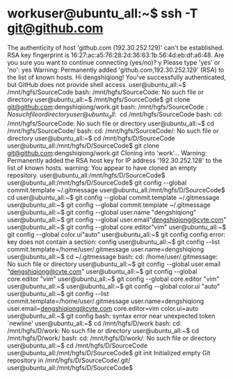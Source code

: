 # workuser@ubuntu_all:~$ ssh -T git@github.com
The authenticity of host 'github.com (192.30.252.129)' can't be established.
RSA key fingerprint is 16:27:ac:a5:76:28:2d:36:63:1b:56:4d:eb:df:a6:48.
Are you sure you want to continue connecting (yes/no)? y
Please type 'yes' or 'no': yes
Warning: Permanently added 'github.com,192.30.252.129' (RSA) to the list of known hosts.
Hi dengshiqiong! You've successfully authenticated, but GitHub does not provide shell access.
user@ubuntu_all:~$ /mnt/hgfs/SourceCode
bash: /mnt/hgfs/SourceCode: No such file or directory
user@ubuntu_all:~$ /mnt/hgfs/SourceCode$ git clone git@github.com:dengshiqiong/work.git
bash: /mnt/hgfs/SourceCode$: No such file or directory
user@ubuntu_all:~$ cd /mnt/hgfs/SourceCode
bash: cd: /mnt/hgfs/SourceCode: No such file or directory
user@ubuntu_all:~$ cd /mnt/hgfs/SourceCode/
bash: cd: /mnt/hgfs/SourceCode/: No such file or directory
user@ubuntu_all:~$ cd /mnt/hgfs/D/SourceCode
user@ubuntu_all:/mnt/hgfs/D/SourceCode$ git clone git@github.com:dengshiqiong/work.git
Cloning into 'work'...
Warning: Permanently added the RSA host key for IP address '192.30.252.128' to the list of known hosts.
warning: You appear to have cloned an empty repository.
user@ubuntu_all:/mnt/hgfs/D/SourceCode$ 
user@ubuntu_all:/mnt/hgfs/D/SourceCode$ git config --global commit.template ~/.gitmessage
user@ubuntu_all:/mnt/hgfs/D/SourceCode$ cd
user@ubuntu_all:~$ git config --global commit.template ~/.gitmessage
user@ubuntu_all:~$ git config --global commit.template ~/.gitmessage
user@ubuntu_all:~$ git config --global user.name "dengshiqiong"
user@ubuntu_all:~$ git config --global user.email"dengshiqiong@cvte.com"
user@ubuntu_all:~$ git config --global core.editor"vim"
user@ubuntu_all:~$ git config --global color.ui"auto"
user@ubuntu_all:~$ git config config
error: key does not contain a section: config
user@ubuntu_all:~$ git config --list
commit.template=/home/user/.gitmessage
user.name=dengshiqiong
user@ubuntu_all:~$ cd ~/.gitmessage
bash: cd: /home/user/.gitmessage: No such file or directory
user@ubuntu_all:~$ git config --global user.email "dengshiqiong@cvte.com"
user@ubuntu_all:~$ git config --global core.editor "vim"
user@ubuntu_all:~$ git config --global core.editor "vim"
user@ubuntu_all:~$ 
user@ubuntu_all:~$ git config --global color.ui "auto"
user@ubuntu_all:~$ git config --list
commit.template=/home/user/.gitmessage
user.name=dengshiqiong
user.email=dengshiqiong@cvte.com
core.editor=vim
color.ui=auto
user@ubuntu_all:~$ git config <key>
bash: syntax error near unexpected token `newline'
user@ubuntu_all:~$ cd /mnt/hgfs/D/work
bash: cd: /mnt/hgfs/D/work: No such file or directory
user@ubuntu_all:~$ cd /mnt/hgfs/D/work/
bash: cd: /mnt/hgfs/D/work/: No such file or directory
user@ubuntu_all:~$ cd /mnt/hgfs/D/SourceCode
user@ubuntu_all:/mnt/hgfs/D/SourceCode$ git init
Initialized empty Git repository in /mnt/hgfs/D/SourceCode/.git/
user@ubuntu_all:/mnt/hgfs/D/SourceCode$ 
